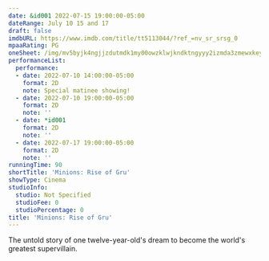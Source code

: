 ```yaml
---
date: &id001 2022-07-15 19:00:00-05:00
dateRange: July 10 15 and 17
draft: false
imdbURL: https://www.imdb.com/title/tt5113044/?ref_=nv_sr_srsg_0
mpaaRating: PG
oneSheet: /img/mv5byjk4ngjjzdutmdk1my00owzklwjkndktngyyy2izmda3zmewxkeyxkfqcgdeqxvymtkxnjuynq-._v1_.jpg
performanceList:
  performance:
  - date: 2022-07-10 14:00:00-05:00
    format: 2D
    note: Special matinee showing!
  - date: 2022-07-10 19:00:00-05:00
    format: 2D
    note: ''
  - date: *id001
    format: 2D
    note: ''
  - date: 2022-07-17 19:00:00-05:00
    format: 2D
    note: ''
runningTime: 90
shortTitle: 'Minions: Rise of Gru'
showType: Cinema
studioInfo:
  studio: Not Specified
  studioFee: 0
  studioPercentage: 0
title: 'Minions: Rise of Gru'
---
```


The untold story of one twelve-year-old's dream to become the world's greatest supervillain.